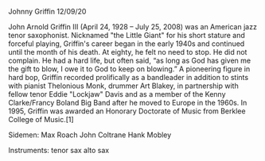 Johnny Griffin 12/09/20

John Arnold Griffin III (April 24, 1928 – July 25, 2008) was an American jazz tenor saxophonist. Nicknamed "the Little Giant" for his short stature and forceful playing, Griffin's career began in the early 1940s and continued until the month of his death. At eighty, he felt no need to stop. He did not complain. He had a hard life, but often said, “as long as God has given me the gift to blow, I owe it to God to keep on blowing.” A pioneering figure in hard bop, Griffin recorded prolifically as a bandleader in addition to stints with pianist Thelonious Monk, drummer Art Blakey, in partnership with fellow tenor Eddie "Lockjaw" Davis and as a member of the Kenny Clarke/Francy Boland Big Band after he moved to Europe in the 1960s. In 1995, Griffin was awarded an Honorary Doctorate of Music from Berklee College of Music.[1]


Sidemen:
Max Roach
John Coltrane
Hank Mobley

Instruments:
tenor sax
alto sax

